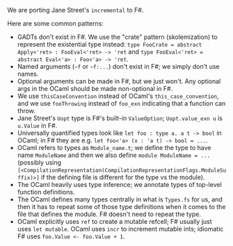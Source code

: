 We are porting Jane Street's `incremental` to F#.

Here are some common patterns:

* GADTs don't exist in F#. We use the "crate" pattern (skolemization) to represent the existential type instead: `type FooCrate = abstract Apply<'ret> : FooEval<'ret> -> 'ret` and `type FooEval<'ret> = abstract Eval<'a> : Foo<'a> -> 'ret`.
* Named arguments (`~f` or `~f:...`) don't exist in F#; we simply don't use names.
* Optional arguments can be made in F#, but we just won't. Any optional args in the OCaml should be made non-optional in F#.
* We use `thisCaseConvention` instead of OCaml's `this_case_convention`, and we use `fooThrowing` instead of `foo_exn` indicating that a function can throw.
* Jane Street's `Uopt` type is F#'s built-in `ValueOption`; `Uopt.value_exn u` is `u.Value` in F#.
* Universally quantified types look like `let foo : type a. a t -> bool` in OCaml; in F# they are e.g. `let foo<'a> (x : 'a t) -> bool = ...`.
* OCaml refers to types as `Module_name.t`; we define the type to have name `ModuleName` and then we also define `module ModuleName = ...` (possibly using `[<CompilationRepresentation(CompilationRepresentationFlags.ModuleSuffix)>]` if the defining file is different for the type vs the module).
* The OCaml heavily uses type inference; we annotate types of top-level function definitions.
* The OCaml defines many types centrally in what is `Types.fs` for us, and then it has to repeat some of those type definitions when it comes to the file that defines the module. F# doesn't need to repeat the type.
* OCaml explicitly uses `ref` to create a mutable refcell; F# usually just uses `let mutable`. OCaml uses `incr` to increment mutable ints; idiomatic F# uses `foo.Value <- foo.Value + 1`.

